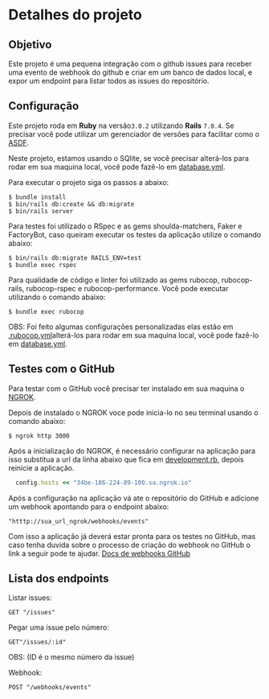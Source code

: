 # Detalhes do projeto

## Objetivo

Este projeto é uma pequena integração com o github issues para receber uma evento de webhook do github e criar em um banco de dados local, e expor um endpoint para listar todos as issues do repositório.

## Configuração

Este projeto roda em **Ruby** na versão`3.0.2` utilizando **Rails** `7.0.4`. Se precisar você pode utilizar um gerenciador de versões para facilitar como o [ASDF](https://www.lucascaton.com.br/2020/02/17/instalacao-do-ruby-do-nodejs-no-ubuntu-linux-usando-asdf).

Neste projeto, estamos usando o SQlite, se você precisar alterá-los para rodar em sua maquina local, você pode fazê-lo em [database.yml](config/database.yml).

Para executar o projeto siga os passos a abaixo:

```console
$ bundle install
$ bin/rails db:create && db:migrate
$ bin/rails server
```

Para testes foi utilizado o RSpec e as gems shoulda-matchers, Faker e FactoryBot, caso queiram executar os testes da aplicação utilize o comando abaixo:

```console
$ bin/rails db:migrate RAILS_ENV=test
$ bundle exec rspec
```

Para qualidade de código e linter foi utilizado as gems rubocop, rubocop-rails, rubocop-rspec e rubocop-performance. Você pode executar utilizando o comando abaixo:

```console
$ bundle exec rubocop
```

OBS: Foi feito algumas configurações personalizadas elas estão em [.rubocop.yml](.rubocop.yml)alterá-los para rodar em sua maquina local, você pode fazê-lo em [database.yml](config/database.yml).

## Testes com o GitHub

Para testar com o GitHub você precisar ter instalado em sua maquina o [NGROK](https://ngrok.com/download).

Depois de instalado o NGROK voce pode inicia-lo no seu terminal usando o comando abaixo:

```console
$ ngrok http 3000
```

Após a inicialização do NGROK, é necessário configurar na aplicação para isso substitua a url da linha abaixo que fica em [development.rb](config/environments/development.rb), depois reinicie a aplicação.

```ruby
  config.hosts << "34be-186-224-89-100.sa.ngrok.io"
```

Após a configuração na aplicação vá ate o repositório do GitHub e adicione um webhook apontando para o endpoint abaixo:

```
"htttp://sua_url_ngrok/webhooks/events"
```

Com isso a aplicação já deverá estar pronta para os testes no GitHub, mas caso tenha duvida sobre o processo de criação do webhook no GitHub o link a seguir pode te ajudar. [Docs de webhooks GitHub](https://developer.github.com/webhooks/)

## Lista dos endpoints

Listar issues:

```
GET "/issues"
```

Pegar uma issue pelo número:

```
GET"/issues/:id"
```

OBS: (ID é o mesmo número da issue)

Webhook:

```
POST "/webhooks/events"
```

